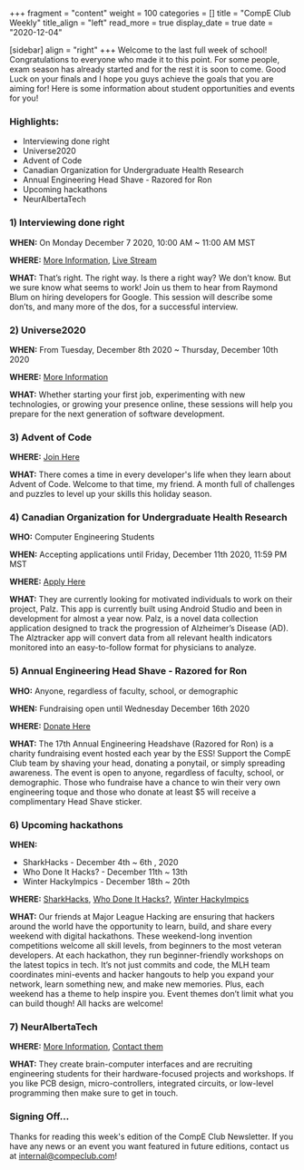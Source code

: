 +++
fragment = "content"
weight = 100
categories = []
title = "CompE Club Weekly"
title_align = "left"
read_more = true
display_date = true
date = "2020-12-04"

[sidebar]
align = "right"
+++
Welcome to the last full week of school! Congratulations to everyone who made it to this point. For some people, exam season has already started and for the rest it is soon to come. Good Luck on your finals and I hope you guys achieve the goals that you are aiming for! Here is some information about student opportunities and events for you!
<br/>

### Highlights:

* Interviewing done right
* Universe2020
* Advent of Code
* Canadian Organization for Undergraduate Health Research
* Annual Engineering Head Shave - Razored for Ron
* Upcoming hackathons
* NeurAlbertaTech
  <br/>

### 1)  Interviewing done right

**WHEN:** On Monday December 7 2020, 10:00 AM ~ 11:00 AM MST

**WHERE:** [More Information](https://education.github.com/university/schedule/interviewing-done-right), [Live Stream](https://www.twitch.tv/githubeducation)

**WHAT:** That’s right. The right way. Is there a right way? We don’t know. But we sure know what seems to work! Join us them to hear from Raymond Blum on hiring developers for Google. This session will describe some don’ts, and many more of the dos, for a successful interview.
<br/>

### 2)  Universe2020

**WHEN:** From Tuesday, December 8th 2020 ~ Thursday, December 10th 2020

**WHERE:** [More Information](https://education.github.com/university/schedule/)

**WHAT:** Whether starting your first job, experimenting with new technologies, or growing your presence online, these sessions will help you prepare for the next generation of software development.
<br/>


### 3)  Advent of Code

**WHERE:** [Join Here](https://adventofcode.com/?utm_source=newsletter&utm_medium=email&utm_campaign=student-newsletter-dec2020)

**WHAT:** There comes a time in every developer's life when they learn about Advent of Code. Welcome to that time, my friend. A month full of challenges and puzzles to level up your skills this holiday season.
<br/>

### 4)  Canadian Organization for Undergraduate Health Research

**WHO:** Computer Engineering Students

**WHEN:** Accepting applications until Friday, December 11th 2020, 11:59 PM MST

**WHERE:** [Apply Here](https://docs.google.com/forms/d/e/1FAIpQLSddaDaMJcQLsy6qlyq3hQa3hN2kLOHm1f_OkvIMNLNKBUW7hg/viewform)

**WHAT:** They are currently looking for motivated individuals to work on their project, Palz. This app is currently built using Android Studio and been in development for almost a year now. Palz, is a novel data collection application designed to track the progression of Alzheimer’s Disease (AD). The Alztracker app will convert data from all relevant health indicators monitored into an easy-to-follow format for physicians to analyze.
<br/>

### 5)  Annual Engineering Head Shave - Razored for Ron

**WHO:** Anyone, regardless of faculty, school, or demographic

**WHEN:** Fundraising open until Wednesday December 16th 2020

**WHERE:** [Donate Here](https://p2p.onecause.com/enggshave/team/computer-engineering-club)

**WHAT:** The 17th Annual Engineering Headshave (Razored for Ron) is a charity fundraising event hosted each year by the ESS! Support the CompE Club team by shaving your head, donating a ponytail, or simply spreading awareness. The event is open to anyone, regardless of faculty, school, or demographic. Those who fundraise have a chance to win their very own engineering toque and those who donate at least $5 will receive a complimentary Head Shave sticker.
<br/>

### 6)  Upcoming hackathons

**WHEN:**
- SharkHacks - December 4th ~ 6th, 2020
- Who Done It Hacks? - December 11th ~ 13th
- Winter Hackylmpics - December 18th ~ 20th

**WHERE:** [SharkHacks](https://organize.mlh.io/participants/events/6046-sharkhacks), [Who Done It Hacks?](https://organize.mlh.io/participants/events/6047-who-done-it-hacks), [Winter Hackylmpics](https://organize.mlh.io/participants/events/6048-winter-hacklympics)


**WHAT:** Our friends at Major League Hacking are ensuring that hackers around the world have the opportunity to learn, build, and share every weekend with digital hackathons. These weekend-long invention competitions welcome all skill levels, from beginners to the most veteran developers. At each hackathon, they run beginner-friendly workshops on the latest topics in tech. It’s not just commits and code, the MLH team coordinates mini-events and hacker hangouts to help you expand your network, learn something new, and make new memories. Plus, each weekend has a theme to help inspire you. Event themes don’t limit what you can build though! All hacks are welcome!
<br/>

### 7)  NeurAlbertaTech

**WHERE:** [More Information](https://natuab.ca/), [Contact them](https://natuab.ca/contact)

**WHAT:** They create brain-computer interfaces and are recruiting engineering students for their hardware-focused projects and workshops. If you like PCB design, micro-controllers, integrated circuits, or low-level programming then make sure to get in touch.
<br/>

### Signing Off...

Thanks for reading this week's edition of the CompE Club Newsletter.  If you have any news or an event you want featured in future editions, contact us at [internal@compeclub.com](mailto:internal@compeclub.com)!